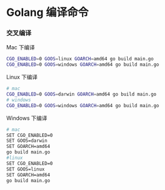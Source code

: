 # Golang 编译命令
### 交叉编译
Mac 下编译
```bash
CGO_ENABLED=0 GOOS=linux GOARCH=amd64 go build main.go
CGO_ENABLED=0 GOOS=windows GOARCH=amd64 go build main.go
```
Linux 下编译
```bash
# mac
CGO_ENABLED=0 GOOS=darwin GOARCH=amd64 go build main.go
# windows
CGO_ENABLED=0 GOOS=windows GOARCH=amd64 go build main.go
```
Windows 下编译
```bash
# mac
SET CGO_ENABLED=0
SET GOOS=darwin
SET GOARCH=amd64
go build main.go
#linux
SET CGO_ENABLED=0
SET GOOS=linux
SET GOARCH=amd64
go build main.go
```